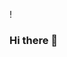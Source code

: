! [](https://media3.giphy.com/media/qgQUggAC3Pfv687qPC/giphy.gif?cid=ecf05e47javbh7qt7kw7zdczied3l5jzibbw17k67w6jzg5w&rid=giphy.gif&ct=g)
### Hi there 👋

<!--
**Enma123/Enma123** is a ✨ _special_ ✨ repository because its `README.md` (this file) appears on your GitHub profile.

Here are some ideas to get you started:

- 🔭 I’m currently working on ...
- 🌱 I’m currently learning ...
- 👯 I’m looking to collaborate on ...
- 🤔 I’m looking for help with ...
- 💬 Ask me about ...
- 📫 How to reach me: ...
- 😄 Pronouns: ...
- ⚡ Fun fact: ...
-->
